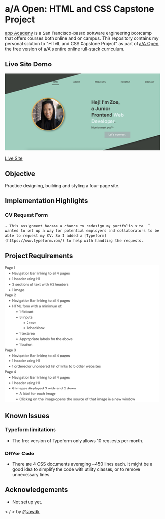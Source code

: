 # a/A Open: HTML and CSS Capstone Project

[app Academy](https://www.appacademy.io/) is a San Francisco-based software engineering bootcamp that offers courses both online and on campus. This repository contains my personal solution to "HTML and CSS Capstone Project" as part of [a/A Open](https://www.appacademy.io/course/app-academy-open), the free version of a/A's entire online full-stack curriculum.

## Live Site Demo

  <img src="./img/projects/portfolio-site.png" alt="thumbnail for Zoe's portfolio site" width="600" />

  [Live Site](https://zowdk.github.io/html-and-css-capstone-project/)

## Objective

  Practice designing, building and styling a four-page site.

## Implementation Highlights

### CV Request Form

    - This assignment became a chance to redesign my portfolio site. I wanted to set up a way for potential employers and collaborators to be able to request my CV. So I added a [Typeform](https://www.typeform.com/) to help with handling the requests. 
    

## Project Requirements

  <img src="./img/project-requirements.png" alt="" width="500" />


## Known Issues

### Typeform limitations

- The free version of Typeform only allows 10 requests per month. 

### DRYer Code

- There are 4 CSS documents averaging ~450 lines each. It might be a good idea to simplify the code with utility classes, or to remove unnecessary lines.

## Acknowledgements

- Not set up yet.

< / > by [@zowdk](https://twitter.com/zowdk)
